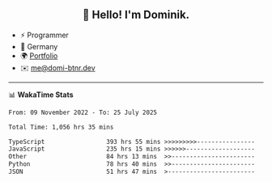 <h2 align="center">👋 Hello! I'm Dominik.</h2>

- ⚡ Programmer
- 📍 Germany
- 🌍 [Portfolio](https://domi-btnr.dev)
- ✉️ [me@domi-btnr.dev](mailto://me@domi-btnr.dev)

---
📊 **WakaTime Stats**
<!--START_SECTION:waka-->

```txt
From: 09 November 2022 - To: 25 July 2025

Total Time: 1,056 hrs 35 mins

TypeScript                 393 hrs 55 mins >>>>>>>>>----------------   37.28 %
JavaScript                 235 hrs 15 mins >>>>>>-------------------   22.27 %
Other                      84 hrs 13 mins  >>-----------------------   07.97 %
Python                     78 hrs 40 mins  >>-----------------------   07.45 %
JSON                       51 hrs 47 mins  >------------------------   04.90 %
```

<!--END_SECTION:waka-->
